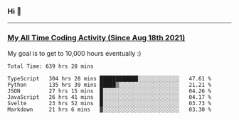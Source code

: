 ### Hi 🙂

---

### <a href="https://wakatime.com/@Eroxl">My All Time Coding Activity (Since Aug 18th 2021)</a>
My goal is to get to 10,000 hours eventually :)
<!--START_SECTION:waka-->

```text
Total Time: 639 hrs 28 mins

TypeScript   304 hrs 28 mins ████████████░░░░░░░░░░░░░   47.61 %
Python       135 hrs 39 mins █████▒░░░░░░░░░░░░░░░░░░░   21.21 %
JSON         27 hrs 15 mins  █░░░░░░░░░░░░░░░░░░░░░░░░   04.26 %
JavaScript   26 hrs 41 mins  █░░░░░░░░░░░░░░░░░░░░░░░░   04.17 %
Svelte       23 hrs 52 mins  █░░░░░░░░░░░░░░░░░░░░░░░░   03.73 %
Markdown     21 hrs 6 mins   ▓░░░░░░░░░░░░░░░░░░░░░░░░   03.30 %
```

<!--END_SECTION:waka-->
